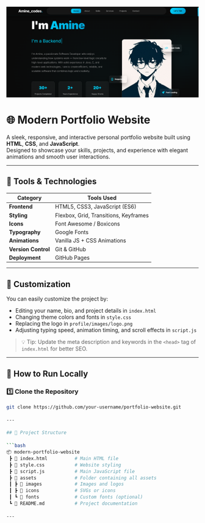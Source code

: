 ![Logo](protfile/images/pf.png)

# 🌐 Modern Portfolio Website

A sleek, responsive, and interactive personal portfolio website built using **HTML**, **CSS**, and **JavaScript**.  
Designed to showcase your skills, projects, and experience with elegant animations and smooth user interactions.

---

## 🧰 Tools & Technologies
| Category | Tools Used |
|-----------|-------------|
| **Frontend** | HTML5, CSS3, JavaScript (ES6) |
| **Styling** | Flexbox, Grid, Transitions, Keyframes |
| **Icons** | Font Awesome / Boxicons |
| **Typography** | Google Fonts |
| **Animations** | Vanilla JS + CSS Animations |
| **Version Control** | Git & GitHub |
| **Deployment** | GitHub Pages |

---

## 🧠 Customization
You can easily customize the project by:
- Editing your name, bio, and project details in `index.html`
- Changing theme colors and fonts in `style.css`
- Replacing the logo in `profile/images/logo.png`
- Adjusting typing speed, animation timing, and scroll effects in `script.js`

> 💡 Tip: Update the meta description and keywords in the `<head>` tag of `index.html` for better SEO.

---

## 🚀 How to Run Locally

### 1️⃣ Clone the Repository
```bash
git clone https://github.com/your-username/portfolio-website.git

---

## 📂 Project Structure

```bash
📦 modern-portfolio-website
 ┣ 📜 index.html          # Main HTML file
 ┣ 📜 style.css           # Website styling
 ┣ 📜 script.js           # Main JavaScript file
 ┣ 📂 assets              # Folder containing all assets
 ┃ ┣ 📂 images            # Images and logos
 ┃ ┣ 📂 icons             # SVGs or icons
 ┃ ┗ 📂 fonts             # Custom fonts (optional)
 ┗ 📜 README.md           # Project documentation

---
